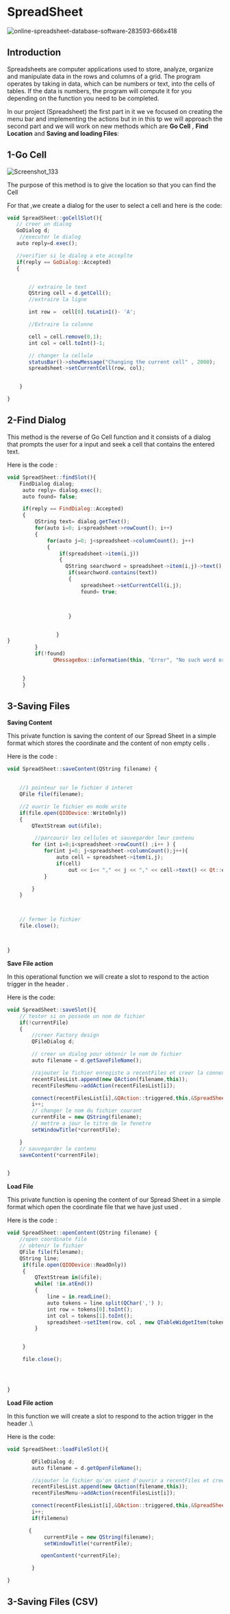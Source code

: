 # SpreadSheet
![online-spreadsheet-database-software-283593-666x418](https://user-images.githubusercontent.com/93831197/146638536-10d04c22-31b2-420c-bda7-c67a81b42d80.png)


**<h2>Introduction</h2>**

Spreadsheets are computer applications used to store, analyze, organize and manipulate data in the rows and columns of a grid. The program operates by taking in data, which can be numbers or text, into the cells of tables.  If the data is numbers, the program will compute it for you depending on the function you need to be completed.

In our project (Spreadsheet) the first part in it we ve focused on creating the menu bar and implementing the actions but in in this tp we will approach the second part and we will work on new  methods which are  **Go Cell** , **Find Location** and **Saving and loading Files**:

**<h2>1-Go Cell</h2>**

![Screenshot_133](https://user-images.githubusercontent.com/93831197/146657359-4016ffa7-5937-40c3-b966-99d917424484.png)


The purpose of this method is to give the location so that you can find the Cell 

For that ,we create a dialog for the user to select a cell and here is the code:
 ```javascript
 void SpreadSheet::goCellSlot(){
    // creer un dialog
    GoDialog d;
     //executer le dialog
    auto reply=d.exec();

    //verifier si le dialog a ete acceplte
    if(reply == GoDialog::Accepted)
    {


        // extraire le text
        QString cell = d.getCell();
        //extraire la ligne

        int row =  cell[0].toLatin1()- 'A';

        //Extraire la colonne

        cell = cell.remove(0,1);
        int col = cell.toInt()-1;

        // changer la cellule
        statusBar()->showMessage("Changing the current cell" , 2000);
        spreadsheet->setCurrentCell(row, col);


     }

}
```
**<h2>2-Find Dialog</h2>**

This method is the reverse of Go Cell function and it consists of a dialog that  prompts the user for a input and seek a cell that contains the entered text.

Here is the code :
```javascript
void SpreadSheet::findSlot(){
    FindDialog dialog;
     auto reply= dialog.exec();
     auto found= false;

     if(reply == FindDialog::Accepted)
     {
         QString text= dialog.getText();
         for(auto i=0; i<spreadsheet->rowCount(); i++)
         {
             for(auto j=0; j<spreadsheet->columnCount(); j++)
             {
                 if(spreadsheet->item(i,j))
                 {
                   QString searchword = spreadsheet->item(i,j)->text();
                    if(searchword.contains(text))
                    {
                        spreadsheet->setCurrentCell(i,j);
                        found= true;



                    }


                }
}
         }
         if(!found)
               QMessageBox::information(this, "Error", "No such word or expression");


     }
     }
```
**<h2>3-Saving Files</h2>**

**Saving Content**

This private function is saving the content of our Spread Sheet in a simple format which stores the coordinate and the content of non empty cells .

Here is the code :
```javascript
void SpreadSheet::saveContent(QString filename) {

  
    //1 pointeur sur le fichier d interet
    QFile file(filename);

    //2 ouvrir le fichier en mode write
    if(file.open(QIODevice::WriteOnly))
    {
        QTextStream out(&file);

         //parcourir les cellules et sauvegarder leur contenu
        for (int i=0;i<spreadsheet->rowCount() ;i++ ) {
            for(int j=0; j<spreadsheet->columnCount();j++){
                auto cell = spreadsheet->item(i,j);
                if(cell)
                    out << i<< "," << j << "," << cell->text() << Qt::endl;
            }

        }
    }



    // fermer le fichier
    file.close();



}
```
**Save File action**

In this operational function we will create a slot to respond to the action trigger in the header .

Here is the code:
```javascript
void SpreadSheet::saveSlot(){
    // tester si on possede un nom de fichier
    if(!currentFile)
    {
        //creer Factory design
        QFileDialog d;

        // creer un dialog pour obtenir le nom de fichier
        auto filename = d.getSaveFileName();

        //ajouter le fichier enregiste a recentFiles et creer la connexion
        recentFilesList.append(new QAction(filename,this));
        recentFilesMenu->addAction(recentFilesList[i]);

        connect(recentFilesList[i],&QAction::triggered,this,&SpreadSheet::openRecent);
        i++;
        // changer le nom du fichier courant
        currentFile = new QString(filename);
        // mettre a jour le titre de le fenetre
        setWindowTitle(*currentFile);

    }
    // sauvegarder le contenu
    saveContent(*currentFile);


}
```
**Load File**

This private function is opening the content of our Spread Sheet in a simple format which open the coordinate file that we have just used .

Here is the code :
```javascript
void SpreadSheet::openContent(QString filename) {
    //open coordinate file
    // obtenir le fichier
    QFile file(filename);
    QString line;
     if(file.open(QIODevice::ReadOnly))
     {
         QTextStream in(&file);
         while( !in.atEnd())
         {
             line = in.readLine();
             auto tokens = line.split(QChar(',') );
             int row = tokens[0].toInt();
             int col = tokens[1].toInt();
             spreadsheet->setItem(row, col , new QTableWidgetItem(tokens[2]));
         }


     }

     file.close();




}
```

**Load File action**

In this function we will create a slot to respond to the action trigger in the header .\

Here is the code:
```javascript
void SpreadSheet::loadFileSlot(){

        QFileDialog d;
        auto filename = d.getOpenFileName();

        //ajouter le fichier qu'on vient d'ouvrir a recentFiles et creer la connexion
        recentFilesList.append(new QAction(filename,this));
        recentFilesMenu->addAction(recentFilesList[i]);

        connect(recentFilesList[i],&QAction::triggered,this,&SpreadSheet::openRecent);
        i++;
        if(filemenu)

       {
            currentFile = new QString(filename);
            setWindowTitle(*currentFile);

           openContent(*currentFile);

        }

}
```
**<h2>3-Saving Files (CSV)</h2>**
